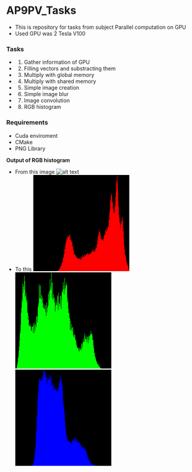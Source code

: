 # AP9PV_Tasks
* This is repository for tasks from subject Parallel computation on GPU
* Used GPU was 2 Tesla V100
### Tasks ###
* 1) Gather information of GPU
* 2) Filling vectors and substracting them
* 3) Multiply with global memory
* 4) Multiply with shared memory
* 5) Simple image creation
* 6) Simple image blur
* 7) Image convolution
* 8) RGB histogram

### Requirements ###
* Cuda enviroment
* CMake
* PNG Library

**Output of RGB histogram**
* From this image
![alt text](hhttps://github.com/m-trinacty/AP9PV_Tasks/blob/main/Example_8-RGB_histogram/lena.png?raw=true)
* To this
![alt text](https://github.com/m-trinacty/AP9PV_Tasks/blob/main/Example_8-RGB_histogram/histRed.png?raw=true)
![alt text](https://github.com/m-trinacty/AP9PV_Tasks/blob/main/Example_8-RGB_histogram/histGreen.png?raw=true)
![alt text](https://github.com/m-trinacty/AP9PV_Tasks/blob/main/Example_8-RGB_histogram/histBlue.png?raw=true)
